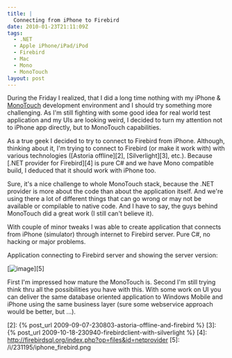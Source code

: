 ```yaml
---
title: |
  Connecting from iPhone to Firebird
date: 2010-01-23T21:11:09Z
tags:
  - .NET
  - Apple iPhone/iPad/iPod
  - Firebird
  - Mac
  - Mono
  - MonoTouch
layout: post
---
```

During the Friday I realized, that I did a long time nothing with my iPhone & [MonoTouch][1] development environment and I should try something more challenging. As I'm still fighting with some good idea for real world test application and my UIs are looking weird, I decided to turn my attention not to iPhone app directly, but to MonoTouch capabilities.

As a true geek I decided to try to connect to Firebird from iPhone. Although, thinking about it, I'm trying to connect to Firebird (or make it work with) with various technologies ([Astoria offline][2], [Silverlight][3], etc.). Because [.NET provider for Firebird][4] is pure C# and we have Mono compatible build, I deduced that it should work with iPhone too.

Sure, it's a nice challenge to whole MonoTouch stack, because the .NET provider is more about the code than about the application itself. And we're using there a lot of different things that can go wrong or may not be available or compilable to native code. And I have to say, the guys behind MonoTouch did a great work (I still can't believe it).

With couple of minor tweaks I was able to create application that connects from iPhone (simulator) through internet to Firebird server. Pure C#, no hacking or major problems.

Application connecting to Firebird server and showing the server version:

[![image](/i/231195/iphone_firebird_thumb.jpg)][5]

First I'm impressed how mature the MonoTouch is. Second I'm still trying think thru all the possibilities you have with this. With some work on UI you can deliver the same database oriented application to Windows Mobile and iPhone using the same business layer (sure some webservice approach would be better, but ...).

[1]: http://monotouch.net/
[2]: {% post_url 2009-09-07-230803-astoria-offline-and-firebird %}
[3]: {% post_url 2009-10-18-230940-firebirdclient-with-silverlight %}
[4]: http://firebirdsql.org/index.php?op=files&id=netprovider
[5]: /i/231195/iphone_firebird.png